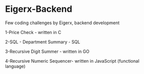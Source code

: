 # Eigerx-Backend
Few coding challenges by Eigerx, backend development 

1-Price Check - written in C

2-SQL - Department Summary - SQL

3-Recursive Digit Summer - written in GO

4-Recursive Numeric Sequencer- written in JavaScript (functional language)
